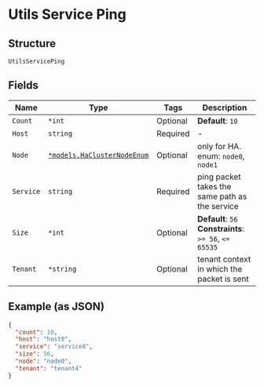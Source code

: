 
# Utils Service Ping

## Structure

`UtilsServicePing`

## Fields

| Name | Type | Tags | Description |
|  --- | --- | --- | --- |
| `Count` | `*int` | Optional | **Default**: `10` |
| `Host` | `string` | Required | - |
| `Node` | [`*models.HaClusterNodeEnum`](../../doc/models/ha-cluster-node-enum.md) | Optional | only for HA. enum: `node0`, `node1` |
| `Service` | `string` | Required | ping packet takes the same path as the service |
| `Size` | `*int` | Optional | **Default**: `56`<br>**Constraints**: `>= 56`, `<= 65535` |
| `Tenant` | `*string` | Optional | tenant context in which the packet is sent |

## Example (as JSON)

```json
{
  "count": 10,
  "host": "host0",
  "service": "service8",
  "size": 56,
  "node": "node0",
  "tenant": "tenant4"
}
```

